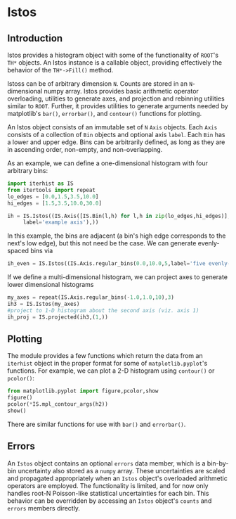 # Istos

## Introduction

Istos provides a histogram object with some of the
functionality of `ROOT`'s `TH*` objects. An Istos instance
is a callable object, providing effectively the behavior of
the `TH*->Fill()` method.

Istoss can be of arbitrary dimension `N`. Counts are stored
in an `N`-dimensional numpy array. Istos provides basic
arithmetic operator overloading, utilities to generate
axes, and projection and rebinning utilities similar to `ROOT`.
Further, it provides utilities to generate arguments needed
by matplotlib's `bar()`, `errorbar()`, and `contour()` functions for plotting.

An Istos object consists of an immutable set of `N` `Axis`
objects. Each `Axis` consists of a collection of `Bin` objects
and optional axis `label`. Each `Bin` has a lower and upper edge.
Bins can be arbitrarily defined, as long as they are in ascending
order, non-empty, and non-overlapping.

As an example, we can define a one-dimensional histogram
with four arbitrary bins:
```python
import iterhist as IS
from itertools import repeat
lo_edges = [0.0,1.5,3.5,10.0]
hi_edges = [1.5,3.5,10.0,30.0]

ih = IS.Istos((IS.Axis([IS.Bin(l,h) for l,h in zip(lo_edges,hi_edges)],\
     label='example axis'),))
```

In this example, the bins are adjacent (a bin's high edge corresponds
to the next's low edge), but this not need be the case.
We can generate evenly-spaced bins via
```python
ih_even = IS.Istos((IS.Axis.regular_bins(0.0,10.0,5,label='five evenly-spaced bins'),))
```

If we define a multi-dimensional histogram, we can project axes to generate
lower dimensional histograms
```python
my_axes = repeat(IS.Axis.regular_bins(-1.0,1.0,10),3)
ih3 = IS.Istos(my_axes)
#project to 1-D histogram about the second axis (viz. axis 1)
ih_proj = IS.projected(ih3,(1,))
```

## Plotting

The module provides a few functions which return the data from an `iterhist` object
in the proper format for some of `matplotlib.pyplot`'s functions.
For example, we can plot a 2-D histogram using `contour()` or `pcolor()`:
```python
from matplotlib.pyplot import figure,pcolor,show
figure()
pcolor(*IS.mpl_contour_args(h2))
show()
```
There are similar functions for use with `bar()` and `errorbar()`.

## Errors

An `Istos` object contains an optional `errors` data member,
which is a bin-by-bin uncertainty also stored as a `numpy` array.
These uncertainties are scaled and propagated appropriately
when an `Istos` object's overloaded arithmetic operators are employed.
The functionality is limited, and for now only handles root-N
Poisson-like statistical uncertainties for each bin.
This behavior can be overridden by accessing an `Istos` object's
`counts` and `errors` members directly.
